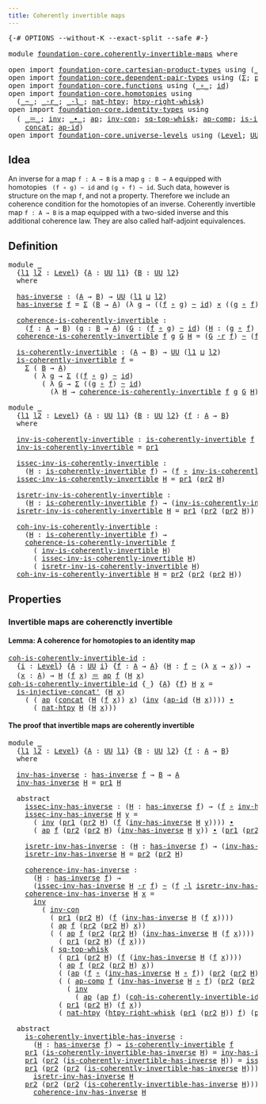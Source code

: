 ```yaml
---
title: Coherently invertible maps
---
```


<pre class="Agda"><a id="52" class="Symbol">{-#</a> <a id="56" class="Keyword">OPTIONS</a> <a id="64" class="Pragma">--without-K</a> <a id="76" class="Pragma">--exact-split</a> <a id="90" class="Pragma">--safe</a> <a id="97" class="Symbol">#-}</a>

<a id="102" class="Keyword">module</a> <a id="109" href="foundation-core.coherently-invertible-maps.html" class="Module">foundation-core.coherently-invertible-maps</a> <a id="152" class="Keyword">where</a>

<a id="159" class="Keyword">open</a> <a id="164" class="Keyword">import</a> <a id="171" href="foundation-core.cartesian-product-types.html" class="Module">foundation-core.cartesian-product-types</a> <a id="211" class="Keyword">using</a> <a id="217" class="Symbol">(</a><a id="218" href="foundation-core.cartesian-product-types.html#590" class="Function Operator">_×_</a><a id="221" class="Symbol">)</a>
<a id="223" class="Keyword">open</a> <a id="228" class="Keyword">import</a> <a id="235" href="foundation-core.dependent-pair-types.html" class="Module">foundation-core.dependent-pair-types</a> <a id="272" class="Keyword">using</a> <a id="278" class="Symbol">(</a><a id="279" href="foundation-core.dependent-pair-types.html#515" class="Record">Σ</a><a id="280" class="Symbol">;</a> <a id="282" href="foundation-core.dependent-pair-types.html#588" class="InductiveConstructor">pair</a><a id="286" class="Symbol">;</a> <a id="288" href="foundation-core.dependent-pair-types.html#605" class="Field">pr1</a><a id="291" class="Symbol">;</a> <a id="293" href="foundation-core.dependent-pair-types.html#617" class="Field">pr2</a><a id="296" class="Symbol">)</a>
<a id="298" class="Keyword">open</a> <a id="303" class="Keyword">import</a> <a id="310" href="foundation-core.functions.html" class="Module">foundation-core.functions</a> <a id="336" class="Keyword">using</a> <a id="342" class="Symbol">(</a><a id="343" href="foundation-core.functions.html#420" class="Function Operator">_∘_</a><a id="346" class="Symbol">;</a> <a id="348" href="foundation-core.functions.html#322" class="Function">id</a><a id="350" class="Symbol">)</a>
<a id="352" class="Keyword">open</a> <a id="357" class="Keyword">import</a> <a id="364" href="foundation-core.homotopies.html" class="Module">foundation-core.homotopies</a> <a id="391" class="Keyword">using</a>
  <a id="399" class="Symbol">(</a><a id="400" href="foundation-core.homotopies.html#1249" class="Function Operator">_~_</a><a id="403" class="Symbol">;</a> <a id="405" href="foundation-core.homotopies.html#2710" class="Function Operator">_·r_</a><a id="409" class="Symbol">;</a> <a id="411" href="foundation-core.homotopies.html#2504" class="Function Operator">_·l_</a><a id="415" class="Symbol">;</a> <a id="417" href="foundation-core.homotopies.html#4166" class="Function">nat-htpy</a><a id="425" class="Symbol">;</a> <a id="427" href="foundation-core.homotopies.html#2528" class="Function">htpy-right-whisk</a><a id="443" class="Symbol">)</a>
<a id="445" class="Keyword">open</a> <a id="450" class="Keyword">import</a> <a id="457" href="foundation-core.identity-types.html" class="Module">foundation-core.identity-types</a> <a id="488" class="Keyword">using</a>
  <a id="496" class="Symbol">(</a> <a id="498" href="foundation-core.identity-types.html#1865" class="Function Operator">_＝_</a><a id="501" class="Symbol">;</a> <a id="503" href="foundation-core.identity-types.html#2729" class="Function">inv</a><a id="506" class="Symbol">;</a> <a id="508" href="foundation-core.identity-types.html#2425" class="Function Operator">_∙_</a><a id="511" class="Symbol">;</a> <a id="513" href="foundation-core.identity-types.html#4003" class="Function">ap</a><a id="515" class="Symbol">;</a> <a id="517" href="foundation-core.identity-types.html#4565" class="Function">inv-con</a><a id="524" class="Symbol">;</a> <a id="526" href="foundation-core.identity-types.html#5385" class="Function">sq-top-whisk</a><a id="538" class="Symbol">;</a> <a id="540" href="foundation-core.identity-types.html#4263" class="Function">ap-comp</a><a id="547" class="Symbol">;</a> <a id="549" href="foundation-core.identity-types.html#3788" class="Function">is-injective-concat&#39;</a><a id="569" class="Symbol">;</a>
    <a id="575" href="foundation-core.identity-types.html#2485" class="Function">concat</a><a id="581" class="Symbol">;</a> <a id="583" href="foundation-core.identity-types.html#4166" class="Function">ap-id</a><a id="588" class="Symbol">)</a>
<a id="590" class="Keyword">open</a> <a id="595" class="Keyword">import</a> <a id="602" href="foundation-core.universe-levels.html" class="Module">foundation-core.universe-levels</a> <a id="634" class="Keyword">using</a> <a id="640" class="Symbol">(</a><a id="641" href="Agda.Primitive.html#597" class="Postulate">Level</a><a id="646" class="Symbol">;</a> <a id="648" href="foundation-core.universe-levels.html#235" class="Primitive">UU</a><a id="650" class="Symbol">;</a> <a id="652" href="Agda.Primitive.html#810" class="Primitive Operator">_⊔_</a><a id="655" class="Symbol">)</a>
</pre>
## Idea

An inverse for a map `f : A → B` is a map `g : B → A` equipped with homotopies `
(f ∘ g) ~ id` and `(g ∘ f) ~ id`. Such data, however is structure on the map `f`, and not a property. Therefore we include an coherence condition for the homotopies of an inverse. Coherently invertible map `f : A → B` is a map equipped with a two-sided inverse and this additional coherence law. They are also called half-adjoint equivalences.

## Definition

<pre class="Agda"><a id="1120" class="Keyword">module</a> <a id="1127" href="foundation-core.coherently-invertible-maps.html#1127" class="Module">_</a>
  <a id="1131" class="Symbol">{</a><a id="1132" href="foundation-core.coherently-invertible-maps.html#1132" class="Bound">l1</a> <a id="1135" href="foundation-core.coherently-invertible-maps.html#1135" class="Bound">l2</a> <a id="1138" class="Symbol">:</a> <a id="1140" href="Agda.Primitive.html#597" class="Postulate">Level</a><a id="1145" class="Symbol">}</a> <a id="1147" class="Symbol">{</a><a id="1148" href="foundation-core.coherently-invertible-maps.html#1148" class="Bound">A</a> <a id="1150" class="Symbol">:</a> <a id="1152" href="foundation-core.universe-levels.html#235" class="Primitive">UU</a> <a id="1155" href="foundation-core.coherently-invertible-maps.html#1132" class="Bound">l1</a><a id="1157" class="Symbol">}</a> <a id="1159" class="Symbol">{</a><a id="1160" href="foundation-core.coherently-invertible-maps.html#1160" class="Bound">B</a> <a id="1162" class="Symbol">:</a> <a id="1164" href="foundation-core.universe-levels.html#235" class="Primitive">UU</a> <a id="1167" href="foundation-core.coherently-invertible-maps.html#1135" class="Bound">l2</a><a id="1169" class="Symbol">}</a>
  <a id="1173" class="Keyword">where</a>

  <a id="1182" href="foundation-core.coherently-invertible-maps.html#1182" class="Function">has-inverse</a> <a id="1194" class="Symbol">:</a> <a id="1196" class="Symbol">(</a><a id="1197" href="foundation-core.coherently-invertible-maps.html#1148" class="Bound">A</a> <a id="1199" class="Symbol">→</a> <a id="1201" href="foundation-core.coherently-invertible-maps.html#1160" class="Bound">B</a><a id="1202" class="Symbol">)</a> <a id="1204" class="Symbol">→</a> <a id="1206" href="foundation-core.universe-levels.html#235" class="Primitive">UU</a> <a id="1209" class="Symbol">(</a><a id="1210" href="foundation-core.coherently-invertible-maps.html#1132" class="Bound">l1</a> <a id="1213" href="Agda.Primitive.html#810" class="Primitive Operator">⊔</a> <a id="1215" href="foundation-core.coherently-invertible-maps.html#1135" class="Bound">l2</a><a id="1217" class="Symbol">)</a>
  <a id="1221" href="foundation-core.coherently-invertible-maps.html#1182" class="Function">has-inverse</a> <a id="1233" href="foundation-core.coherently-invertible-maps.html#1233" class="Bound">f</a> <a id="1235" class="Symbol">=</a> <a id="1237" href="foundation-core.dependent-pair-types.html#515" class="Record">Σ</a> <a id="1239" class="Symbol">(</a><a id="1240" href="foundation-core.coherently-invertible-maps.html#1160" class="Bound">B</a> <a id="1242" class="Symbol">→</a> <a id="1244" href="foundation-core.coherently-invertible-maps.html#1148" class="Bound">A</a><a id="1245" class="Symbol">)</a> <a id="1247" class="Symbol">(λ</a> <a id="1250" href="foundation-core.coherently-invertible-maps.html#1250" class="Bound">g</a> <a id="1252" class="Symbol">→</a> <a id="1254" class="Symbol">((</a><a id="1256" href="foundation-core.coherently-invertible-maps.html#1233" class="Bound">f</a> <a id="1258" href="foundation-core.functions.html#420" class="Function Operator">∘</a> <a id="1260" href="foundation-core.coherently-invertible-maps.html#1250" class="Bound">g</a><a id="1261" class="Symbol">)</a> <a id="1263" href="foundation-core.homotopies.html#1249" class="Function Operator">~</a> <a id="1265" href="foundation-core.functions.html#322" class="Function">id</a><a id="1267" class="Symbol">)</a> <a id="1269" href="foundation-core.cartesian-product-types.html#590" class="Function Operator">×</a> <a id="1271" class="Symbol">((</a><a id="1273" href="foundation-core.coherently-invertible-maps.html#1250" class="Bound">g</a> <a id="1275" href="foundation-core.functions.html#420" class="Function Operator">∘</a> <a id="1277" href="foundation-core.coherently-invertible-maps.html#1233" class="Bound">f</a><a id="1278" class="Symbol">)</a> <a id="1280" href="foundation-core.homotopies.html#1249" class="Function Operator">~</a> <a id="1282" href="foundation-core.functions.html#322" class="Function">id</a><a id="1284" class="Symbol">))</a>
  
  <a id="1292" href="foundation-core.coherently-invertible-maps.html#1292" class="Function">coherence-is-coherently-invertible</a> <a id="1327" class="Symbol">:</a>
    <a id="1333" class="Symbol">(</a><a id="1334" href="foundation-core.coherently-invertible-maps.html#1334" class="Bound">f</a> <a id="1336" class="Symbol">:</a> <a id="1338" href="foundation-core.coherently-invertible-maps.html#1148" class="Bound">A</a> <a id="1340" class="Symbol">→</a> <a id="1342" href="foundation-core.coherently-invertible-maps.html#1160" class="Bound">B</a><a id="1343" class="Symbol">)</a> <a id="1345" class="Symbol">(</a><a id="1346" href="foundation-core.coherently-invertible-maps.html#1346" class="Bound">g</a> <a id="1348" class="Symbol">:</a> <a id="1350" href="foundation-core.coherently-invertible-maps.html#1160" class="Bound">B</a> <a id="1352" class="Symbol">→</a> <a id="1354" href="foundation-core.coherently-invertible-maps.html#1148" class="Bound">A</a><a id="1355" class="Symbol">)</a> <a id="1357" class="Symbol">(</a><a id="1358" href="foundation-core.coherently-invertible-maps.html#1358" class="Bound">G</a> <a id="1360" class="Symbol">:</a> <a id="1362" class="Symbol">(</a><a id="1363" href="foundation-core.coherently-invertible-maps.html#1334" class="Bound">f</a> <a id="1365" href="foundation-core.functions.html#420" class="Function Operator">∘</a> <a id="1367" href="foundation-core.coherently-invertible-maps.html#1346" class="Bound">g</a><a id="1368" class="Symbol">)</a> <a id="1370" href="foundation-core.homotopies.html#1249" class="Function Operator">~</a> <a id="1372" href="foundation-core.functions.html#322" class="Function">id</a><a id="1374" class="Symbol">)</a> <a id="1376" class="Symbol">(</a><a id="1377" href="foundation-core.coherently-invertible-maps.html#1377" class="Bound">H</a> <a id="1379" class="Symbol">:</a> <a id="1381" class="Symbol">(</a><a id="1382" href="foundation-core.coherently-invertible-maps.html#1346" class="Bound">g</a> <a id="1384" href="foundation-core.functions.html#420" class="Function Operator">∘</a> <a id="1386" href="foundation-core.coherently-invertible-maps.html#1334" class="Bound">f</a><a id="1387" class="Symbol">)</a> <a id="1389" href="foundation-core.homotopies.html#1249" class="Function Operator">~</a> <a id="1391" href="foundation-core.functions.html#322" class="Function">id</a><a id="1393" class="Symbol">)</a> <a id="1395" class="Symbol">→</a> <a id="1397" href="foundation-core.universe-levels.html#235" class="Primitive">UU</a> <a id="1400" class="Symbol">(</a><a id="1401" href="foundation-core.coherently-invertible-maps.html#1132" class="Bound">l1</a> <a id="1404" href="Agda.Primitive.html#810" class="Primitive Operator">⊔</a> <a id="1406" href="foundation-core.coherently-invertible-maps.html#1135" class="Bound">l2</a><a id="1408" class="Symbol">)</a>
  <a id="1412" href="foundation-core.coherently-invertible-maps.html#1292" class="Function">coherence-is-coherently-invertible</a> <a id="1447" href="foundation-core.coherently-invertible-maps.html#1447" class="Bound">f</a> <a id="1449" href="foundation-core.coherently-invertible-maps.html#1449" class="Bound">g</a> <a id="1451" href="foundation-core.coherently-invertible-maps.html#1451" class="Bound">G</a> <a id="1453" href="foundation-core.coherently-invertible-maps.html#1453" class="Bound">H</a> <a id="1455" class="Symbol">=</a> <a id="1457" class="Symbol">(</a><a id="1458" href="foundation-core.coherently-invertible-maps.html#1451" class="Bound">G</a> <a id="1460" href="foundation-core.homotopies.html#2710" class="Function Operator">·r</a> <a id="1463" href="foundation-core.coherently-invertible-maps.html#1447" class="Bound">f</a><a id="1464" class="Symbol">)</a> <a id="1466" href="foundation-core.homotopies.html#1249" class="Function Operator">~</a> <a id="1468" class="Symbol">(</a><a id="1469" href="foundation-core.coherently-invertible-maps.html#1447" class="Bound">f</a> <a id="1471" href="foundation-core.homotopies.html#2504" class="Function Operator">·l</a> <a id="1474" href="foundation-core.coherently-invertible-maps.html#1453" class="Bound">H</a><a id="1475" class="Symbol">)</a>

  <a id="1480" href="foundation-core.coherently-invertible-maps.html#1480" class="Function">is-coherently-invertible</a> <a id="1505" class="Symbol">:</a> <a id="1507" class="Symbol">(</a><a id="1508" href="foundation-core.coherently-invertible-maps.html#1148" class="Bound">A</a> <a id="1510" class="Symbol">→</a> <a id="1512" href="foundation-core.coherently-invertible-maps.html#1160" class="Bound">B</a><a id="1513" class="Symbol">)</a> <a id="1515" class="Symbol">→</a> <a id="1517" href="foundation-core.universe-levels.html#235" class="Primitive">UU</a> <a id="1520" class="Symbol">(</a><a id="1521" href="foundation-core.coherently-invertible-maps.html#1132" class="Bound">l1</a> <a id="1524" href="Agda.Primitive.html#810" class="Primitive Operator">⊔</a> <a id="1526" href="foundation-core.coherently-invertible-maps.html#1135" class="Bound">l2</a><a id="1528" class="Symbol">)</a>
  <a id="1532" href="foundation-core.coherently-invertible-maps.html#1480" class="Function">is-coherently-invertible</a> <a id="1557" href="foundation-core.coherently-invertible-maps.html#1557" class="Bound">f</a> <a id="1559" class="Symbol">=</a>
    <a id="1565" href="foundation-core.dependent-pair-types.html#515" class="Record">Σ</a> <a id="1567" class="Symbol">(</a> <a id="1569" href="foundation-core.coherently-invertible-maps.html#1160" class="Bound">B</a> <a id="1571" class="Symbol">→</a> <a id="1573" href="foundation-core.coherently-invertible-maps.html#1148" class="Bound">A</a><a id="1574" class="Symbol">)</a>
      <a id="1582" class="Symbol">(</a> <a id="1584" class="Symbol">λ</a> <a id="1586" href="foundation-core.coherently-invertible-maps.html#1586" class="Bound">g</a> <a id="1588" class="Symbol">→</a> <a id="1590" href="foundation-core.dependent-pair-types.html#515" class="Record">Σ</a> <a id="1592" class="Symbol">((</a><a id="1594" href="foundation-core.coherently-invertible-maps.html#1557" class="Bound">f</a> <a id="1596" href="foundation-core.functions.html#420" class="Function Operator">∘</a> <a id="1598" href="foundation-core.coherently-invertible-maps.html#1586" class="Bound">g</a><a id="1599" class="Symbol">)</a> <a id="1601" href="foundation-core.homotopies.html#1249" class="Function Operator">~</a> <a id="1603" href="foundation-core.functions.html#322" class="Function">id</a><a id="1605" class="Symbol">)</a>
        <a id="1615" class="Symbol">(</a> <a id="1617" class="Symbol">λ</a> <a id="1619" href="foundation-core.coherently-invertible-maps.html#1619" class="Bound">G</a> <a id="1621" class="Symbol">→</a> <a id="1623" href="foundation-core.dependent-pair-types.html#515" class="Record">Σ</a> <a id="1625" class="Symbol">((</a><a id="1627" href="foundation-core.coherently-invertible-maps.html#1586" class="Bound">g</a> <a id="1629" href="foundation-core.functions.html#420" class="Function Operator">∘</a> <a id="1631" href="foundation-core.coherently-invertible-maps.html#1557" class="Bound">f</a><a id="1632" class="Symbol">)</a> <a id="1634" href="foundation-core.homotopies.html#1249" class="Function Operator">~</a> <a id="1636" href="foundation-core.functions.html#322" class="Function">id</a><a id="1638" class="Symbol">)</a>
          <a id="1650" class="Symbol">(λ</a> <a id="1653" href="foundation-core.coherently-invertible-maps.html#1653" class="Bound">H</a> <a id="1655" class="Symbol">→</a> <a id="1657" href="foundation-core.coherently-invertible-maps.html#1292" class="Function">coherence-is-coherently-invertible</a> <a id="1692" href="foundation-core.coherently-invertible-maps.html#1557" class="Bound">f</a> <a id="1694" href="foundation-core.coherently-invertible-maps.html#1586" class="Bound">g</a> <a id="1696" href="foundation-core.coherently-invertible-maps.html#1619" class="Bound">G</a> <a id="1698" href="foundation-core.coherently-invertible-maps.html#1653" class="Bound">H</a><a id="1699" class="Symbol">)))</a>

<a id="1704" class="Keyword">module</a> <a id="1711" href="foundation-core.coherently-invertible-maps.html#1711" class="Module">_</a>
  <a id="1715" class="Symbol">{</a><a id="1716" href="foundation-core.coherently-invertible-maps.html#1716" class="Bound">l1</a> <a id="1719" href="foundation-core.coherently-invertible-maps.html#1719" class="Bound">l2</a> <a id="1722" class="Symbol">:</a> <a id="1724" href="Agda.Primitive.html#597" class="Postulate">Level</a><a id="1729" class="Symbol">}</a> <a id="1731" class="Symbol">{</a><a id="1732" href="foundation-core.coherently-invertible-maps.html#1732" class="Bound">A</a> <a id="1734" class="Symbol">:</a> <a id="1736" href="foundation-core.universe-levels.html#235" class="Primitive">UU</a> <a id="1739" href="foundation-core.coherently-invertible-maps.html#1716" class="Bound">l1</a><a id="1741" class="Symbol">}</a> <a id="1743" class="Symbol">{</a><a id="1744" href="foundation-core.coherently-invertible-maps.html#1744" class="Bound">B</a> <a id="1746" class="Symbol">:</a> <a id="1748" href="foundation-core.universe-levels.html#235" class="Primitive">UU</a> <a id="1751" href="foundation-core.coherently-invertible-maps.html#1719" class="Bound">l2</a><a id="1753" class="Symbol">}</a> <a id="1755" class="Symbol">{</a><a id="1756" href="foundation-core.coherently-invertible-maps.html#1756" class="Bound">f</a> <a id="1758" class="Symbol">:</a> <a id="1760" href="foundation-core.coherently-invertible-maps.html#1732" class="Bound">A</a> <a id="1762" class="Symbol">→</a> <a id="1764" href="foundation-core.coherently-invertible-maps.html#1744" class="Bound">B</a><a id="1765" class="Symbol">}</a>
  <a id="1769" class="Keyword">where</a>

  <a id="1778" href="foundation-core.coherently-invertible-maps.html#1778" class="Function">inv-is-coherently-invertible</a> <a id="1807" class="Symbol">:</a> <a id="1809" href="foundation-core.coherently-invertible-maps.html#1480" class="Function">is-coherently-invertible</a> <a id="1834" href="foundation-core.coherently-invertible-maps.html#1756" class="Bound">f</a> <a id="1836" class="Symbol">→</a> <a id="1838" href="foundation-core.coherently-invertible-maps.html#1744" class="Bound">B</a> <a id="1840" class="Symbol">→</a> <a id="1842" href="foundation-core.coherently-invertible-maps.html#1732" class="Bound">A</a>
  <a id="1846" href="foundation-core.coherently-invertible-maps.html#1778" class="Function">inv-is-coherently-invertible</a> <a id="1875" class="Symbol">=</a> <a id="1877" href="foundation-core.dependent-pair-types.html#605" class="Field">pr1</a>

  <a id="1884" href="foundation-core.coherently-invertible-maps.html#1884" class="Function">issec-inv-is-coherently-invertible</a> <a id="1919" class="Symbol">:</a>
    <a id="1925" class="Symbol">(</a><a id="1926" href="foundation-core.coherently-invertible-maps.html#1926" class="Bound">H</a> <a id="1928" class="Symbol">:</a> <a id="1930" href="foundation-core.coherently-invertible-maps.html#1480" class="Function">is-coherently-invertible</a> <a id="1955" href="foundation-core.coherently-invertible-maps.html#1756" class="Bound">f</a><a id="1956" class="Symbol">)</a> <a id="1958" class="Symbol">→</a> <a id="1960" class="Symbol">(</a><a id="1961" href="foundation-core.coherently-invertible-maps.html#1756" class="Bound">f</a> <a id="1963" href="foundation-core.functions.html#420" class="Function Operator">∘</a> <a id="1965" href="foundation-core.coherently-invertible-maps.html#1778" class="Function">inv-is-coherently-invertible</a> <a id="1994" href="foundation-core.coherently-invertible-maps.html#1926" class="Bound">H</a><a id="1995" class="Symbol">)</a> <a id="1997" href="foundation-core.homotopies.html#1249" class="Function Operator">~</a> <a id="1999" href="foundation-core.functions.html#322" class="Function">id</a>
  <a id="2004" href="foundation-core.coherently-invertible-maps.html#1884" class="Function">issec-inv-is-coherently-invertible</a> <a id="2039" href="foundation-core.coherently-invertible-maps.html#2039" class="Bound">H</a> <a id="2041" class="Symbol">=</a> <a id="2043" href="foundation-core.dependent-pair-types.html#605" class="Field">pr1</a> <a id="2047" class="Symbol">(</a><a id="2048" href="foundation-core.dependent-pair-types.html#617" class="Field">pr2</a> <a id="2052" href="foundation-core.coherently-invertible-maps.html#2039" class="Bound">H</a><a id="2053" class="Symbol">)</a>
  
  <a id="2060" href="foundation-core.coherently-invertible-maps.html#2060" class="Function">isretr-inv-is-coherently-invertible</a> <a id="2096" class="Symbol">:</a>
    <a id="2102" class="Symbol">(</a><a id="2103" href="foundation-core.coherently-invertible-maps.html#2103" class="Bound">H</a> <a id="2105" class="Symbol">:</a> <a id="2107" href="foundation-core.coherently-invertible-maps.html#1480" class="Function">is-coherently-invertible</a> <a id="2132" href="foundation-core.coherently-invertible-maps.html#1756" class="Bound">f</a><a id="2133" class="Symbol">)</a> <a id="2135" class="Symbol">→</a> <a id="2137" class="Symbol">(</a><a id="2138" href="foundation-core.coherently-invertible-maps.html#1778" class="Function">inv-is-coherently-invertible</a> <a id="2167" href="foundation-core.coherently-invertible-maps.html#2103" class="Bound">H</a> <a id="2169" href="foundation-core.functions.html#420" class="Function Operator">∘</a> <a id="2171" href="foundation-core.coherently-invertible-maps.html#1756" class="Bound">f</a><a id="2172" class="Symbol">)</a> <a id="2174" href="foundation-core.homotopies.html#1249" class="Function Operator">~</a> <a id="2176" href="foundation-core.functions.html#322" class="Function">id</a>
  <a id="2181" href="foundation-core.coherently-invertible-maps.html#2060" class="Function">isretr-inv-is-coherently-invertible</a> <a id="2217" href="foundation-core.coherently-invertible-maps.html#2217" class="Bound">H</a> <a id="2219" class="Symbol">=</a> <a id="2221" href="foundation-core.dependent-pair-types.html#605" class="Field">pr1</a> <a id="2225" class="Symbol">(</a><a id="2226" href="foundation-core.dependent-pair-types.html#617" class="Field">pr2</a> <a id="2230" class="Symbol">(</a><a id="2231" href="foundation-core.dependent-pair-types.html#617" class="Field">pr2</a> <a id="2235" href="foundation-core.coherently-invertible-maps.html#2217" class="Bound">H</a><a id="2236" class="Symbol">))</a>

  <a id="2242" href="foundation-core.coherently-invertible-maps.html#2242" class="Function">coh-inv-is-coherently-invertible</a> <a id="2275" class="Symbol">:</a>
    <a id="2281" class="Symbol">(</a><a id="2282" href="foundation-core.coherently-invertible-maps.html#2282" class="Bound">H</a> <a id="2284" class="Symbol">:</a> <a id="2286" href="foundation-core.coherently-invertible-maps.html#1480" class="Function">is-coherently-invertible</a> <a id="2311" href="foundation-core.coherently-invertible-maps.html#1756" class="Bound">f</a><a id="2312" class="Symbol">)</a> <a id="2314" class="Symbol">→</a>
    <a id="2320" href="foundation-core.coherently-invertible-maps.html#1292" class="Function">coherence-is-coherently-invertible</a> <a id="2355" href="foundation-core.coherently-invertible-maps.html#1756" class="Bound">f</a>
      <a id="2363" class="Symbol">(</a> <a id="2365" href="foundation-core.coherently-invertible-maps.html#1778" class="Function">inv-is-coherently-invertible</a> <a id="2394" href="foundation-core.coherently-invertible-maps.html#2282" class="Bound">H</a><a id="2395" class="Symbol">)</a>
      <a id="2403" class="Symbol">(</a> <a id="2405" href="foundation-core.coherently-invertible-maps.html#1884" class="Function">issec-inv-is-coherently-invertible</a> <a id="2440" href="foundation-core.coherently-invertible-maps.html#2282" class="Bound">H</a><a id="2441" class="Symbol">)</a>
      <a id="2449" class="Symbol">(</a> <a id="2451" href="foundation-core.coherently-invertible-maps.html#2060" class="Function">isretr-inv-is-coherently-invertible</a> <a id="2487" href="foundation-core.coherently-invertible-maps.html#2282" class="Bound">H</a><a id="2488" class="Symbol">)</a>
  <a id="2492" href="foundation-core.coherently-invertible-maps.html#2242" class="Function">coh-inv-is-coherently-invertible</a> <a id="2525" href="foundation-core.coherently-invertible-maps.html#2525" class="Bound">H</a> <a id="2527" class="Symbol">=</a> <a id="2529" href="foundation-core.dependent-pair-types.html#617" class="Field">pr2</a> <a id="2533" class="Symbol">(</a><a id="2534" href="foundation-core.dependent-pair-types.html#617" class="Field">pr2</a> <a id="2538" class="Symbol">(</a><a id="2539" href="foundation-core.dependent-pair-types.html#617" class="Field">pr2</a> <a id="2543" href="foundation-core.coherently-invertible-maps.html#2525" class="Bound">H</a><a id="2544" class="Symbol">))</a>
</pre>
## Properties

### Invertible maps are coherenctly invertible

#### Lemma: A coherence for homotopies to an identity map

<pre class="Agda"><a id="coh-is-coherently-invertible-id"></a><a id="2682" href="foundation-core.coherently-invertible-maps.html#2682" class="Function">coh-is-coherently-invertible-id</a> <a id="2714" class="Symbol">:</a>
  <a id="2718" class="Symbol">{</a><a id="2719" href="foundation-core.coherently-invertible-maps.html#2719" class="Bound">i</a> <a id="2721" class="Symbol">:</a> <a id="2723" href="Agda.Primitive.html#597" class="Postulate">Level</a><a id="2728" class="Symbol">}</a> <a id="2730" class="Symbol">{</a><a id="2731" href="foundation-core.coherently-invertible-maps.html#2731" class="Bound">A</a> <a id="2733" class="Symbol">:</a> <a id="2735" href="foundation-core.universe-levels.html#235" class="Primitive">UU</a> <a id="2738" href="foundation-core.coherently-invertible-maps.html#2719" class="Bound">i</a><a id="2739" class="Symbol">}</a> <a id="2741" class="Symbol">{</a><a id="2742" href="foundation-core.coherently-invertible-maps.html#2742" class="Bound">f</a> <a id="2744" class="Symbol">:</a> <a id="2746" href="foundation-core.coherently-invertible-maps.html#2731" class="Bound">A</a> <a id="2748" class="Symbol">→</a> <a id="2750" href="foundation-core.coherently-invertible-maps.html#2731" class="Bound">A</a><a id="2751" class="Symbol">}</a> <a id="2753" class="Symbol">(</a><a id="2754" href="foundation-core.coherently-invertible-maps.html#2754" class="Bound">H</a> <a id="2756" class="Symbol">:</a> <a id="2758" href="foundation-core.coherently-invertible-maps.html#2742" class="Bound">f</a> <a id="2760" href="foundation-core.homotopies.html#1249" class="Function Operator">~</a> <a id="2762" class="Symbol">(λ</a> <a id="2765" href="foundation-core.coherently-invertible-maps.html#2765" class="Bound">x</a> <a id="2767" class="Symbol">→</a> <a id="2769" href="foundation-core.coherently-invertible-maps.html#2765" class="Bound">x</a><a id="2770" class="Symbol">))</a> <a id="2773" class="Symbol">→</a>
  <a id="2777" class="Symbol">(</a><a id="2778" href="foundation-core.coherently-invertible-maps.html#2778" class="Bound">x</a> <a id="2780" class="Symbol">:</a> <a id="2782" href="foundation-core.coherently-invertible-maps.html#2731" class="Bound">A</a><a id="2783" class="Symbol">)</a> <a id="2785" class="Symbol">→</a> <a id="2787" href="foundation-core.coherently-invertible-maps.html#2754" class="Bound">H</a> <a id="2789" class="Symbol">(</a><a id="2790" href="foundation-core.coherently-invertible-maps.html#2742" class="Bound">f</a> <a id="2792" href="foundation-core.coherently-invertible-maps.html#2778" class="Bound">x</a><a id="2793" class="Symbol">)</a> <a id="2795" href="foundation-core.identity-types.html#1865" class="Function Operator">＝</a> <a id="2797" href="foundation-core.identity-types.html#4003" class="Function">ap</a> <a id="2800" href="foundation-core.coherently-invertible-maps.html#2742" class="Bound">f</a> <a id="2802" class="Symbol">(</a><a id="2803" href="foundation-core.coherently-invertible-maps.html#2754" class="Bound">H</a> <a id="2805" href="foundation-core.coherently-invertible-maps.html#2778" class="Bound">x</a><a id="2806" class="Symbol">)</a>
<a id="2808" href="foundation-core.coherently-invertible-maps.html#2682" class="Function">coh-is-coherently-invertible-id</a> <a id="2840" class="Symbol">{_}</a> <a id="2844" class="Symbol">{</a><a id="2845" href="foundation-core.coherently-invertible-maps.html#2845" class="Bound">A</a><a id="2846" class="Symbol">}</a> <a id="2848" class="Symbol">{</a><a id="2849" href="foundation-core.coherently-invertible-maps.html#2849" class="Bound">f</a><a id="2850" class="Symbol">}</a> <a id="2852" href="foundation-core.coherently-invertible-maps.html#2852" class="Bound">H</a> <a id="2854" href="foundation-core.coherently-invertible-maps.html#2854" class="Bound">x</a> <a id="2856" class="Symbol">=</a>
  <a id="2860" href="foundation-core.identity-types.html#3788" class="Function">is-injective-concat&#39;</a> <a id="2881" class="Symbol">(</a><a id="2882" href="foundation-core.coherently-invertible-maps.html#2852" class="Bound">H</a> <a id="2884" href="foundation-core.coherently-invertible-maps.html#2854" class="Bound">x</a><a id="2885" class="Symbol">)</a>
    <a id="2891" class="Symbol">(</a> <a id="2893" class="Symbol">(</a> <a id="2895" href="foundation-core.identity-types.html#4003" class="Function">ap</a> <a id="2898" class="Symbol">(</a><a id="2899" href="foundation-core.identity-types.html#2485" class="Function">concat</a> <a id="2906" class="Symbol">(</a><a id="2907" href="foundation-core.coherently-invertible-maps.html#2852" class="Bound">H</a> <a id="2909" class="Symbol">(</a><a id="2910" href="foundation-core.coherently-invertible-maps.html#2849" class="Bound">f</a> <a id="2912" href="foundation-core.coherently-invertible-maps.html#2854" class="Bound">x</a><a id="2913" class="Symbol">))</a> <a id="2916" href="foundation-core.coherently-invertible-maps.html#2854" class="Bound">x</a><a id="2917" class="Symbol">)</a> <a id="2919" class="Symbol">(</a><a id="2920" href="foundation-core.identity-types.html#2729" class="Function">inv</a> <a id="2924" class="Symbol">(</a><a id="2925" href="foundation-core.identity-types.html#4166" class="Function">ap-id</a> <a id="2931" class="Symbol">(</a><a id="2932" href="foundation-core.coherently-invertible-maps.html#2852" class="Bound">H</a> <a id="2934" href="foundation-core.coherently-invertible-maps.html#2854" class="Bound">x</a><a id="2935" class="Symbol">))))</a> <a id="2940" href="foundation-core.identity-types.html#2425" class="Function Operator">∙</a>
      <a id="2948" class="Symbol">(</a> <a id="2950" href="foundation-core.homotopies.html#4166" class="Function">nat-htpy</a> <a id="2959" href="foundation-core.coherently-invertible-maps.html#2852" class="Bound">H</a> <a id="2961" class="Symbol">(</a><a id="2962" href="foundation-core.coherently-invertible-maps.html#2852" class="Bound">H</a> <a id="2964" href="foundation-core.coherently-invertible-maps.html#2854" class="Bound">x</a><a id="2965" class="Symbol">)))</a>
</pre>
#### The proof that invertible maps are coherently invertible

<pre class="Agda"><a id="3045" class="Keyword">module</a> <a id="3052" href="foundation-core.coherently-invertible-maps.html#3052" class="Module">_</a>
  <a id="3056" class="Symbol">{</a><a id="3057" href="foundation-core.coherently-invertible-maps.html#3057" class="Bound">l1</a> <a id="3060" href="foundation-core.coherently-invertible-maps.html#3060" class="Bound">l2</a> <a id="3063" class="Symbol">:</a> <a id="3065" href="Agda.Primitive.html#597" class="Postulate">Level</a><a id="3070" class="Symbol">}</a> <a id="3072" class="Symbol">{</a><a id="3073" href="foundation-core.coherently-invertible-maps.html#3073" class="Bound">A</a> <a id="3075" class="Symbol">:</a> <a id="3077" href="foundation-core.universe-levels.html#235" class="Primitive">UU</a> <a id="3080" href="foundation-core.coherently-invertible-maps.html#3057" class="Bound">l1</a><a id="3082" class="Symbol">}</a> <a id="3084" class="Symbol">{</a><a id="3085" href="foundation-core.coherently-invertible-maps.html#3085" class="Bound">B</a> <a id="3087" class="Symbol">:</a> <a id="3089" href="foundation-core.universe-levels.html#235" class="Primitive">UU</a> <a id="3092" href="foundation-core.coherently-invertible-maps.html#3060" class="Bound">l2</a><a id="3094" class="Symbol">}</a> <a id="3096" class="Symbol">{</a><a id="3097" href="foundation-core.coherently-invertible-maps.html#3097" class="Bound">f</a> <a id="3099" class="Symbol">:</a> <a id="3101" href="foundation-core.coherently-invertible-maps.html#3073" class="Bound">A</a> <a id="3103" class="Symbol">→</a> <a id="3105" href="foundation-core.coherently-invertible-maps.html#3085" class="Bound">B</a><a id="3106" class="Symbol">}</a>
  <a id="3110" class="Keyword">where</a>
  
  <a id="3121" href="foundation-core.coherently-invertible-maps.html#3121" class="Function">inv-has-inverse</a> <a id="3137" class="Symbol">:</a> <a id="3139" href="foundation-core.coherently-invertible-maps.html#1182" class="Function">has-inverse</a> <a id="3151" href="foundation-core.coherently-invertible-maps.html#3097" class="Bound">f</a> <a id="3153" class="Symbol">→</a> <a id="3155" href="foundation-core.coherently-invertible-maps.html#3085" class="Bound">B</a> <a id="3157" class="Symbol">→</a> <a id="3159" href="foundation-core.coherently-invertible-maps.html#3073" class="Bound">A</a>
  <a id="3163" href="foundation-core.coherently-invertible-maps.html#3121" class="Function">inv-has-inverse</a> <a id="3179" href="foundation-core.coherently-invertible-maps.html#3179" class="Bound">H</a> <a id="3181" class="Symbol">=</a> <a id="3183" href="foundation-core.dependent-pair-types.html#605" class="Field">pr1</a> <a id="3187" href="foundation-core.coherently-invertible-maps.html#3179" class="Bound">H</a>

  <a id="3192" class="Keyword">abstract</a>
    <a id="3205" href="foundation-core.coherently-invertible-maps.html#3205" class="Function">issec-inv-has-inverse</a> <a id="3227" class="Symbol">:</a> <a id="3229" class="Symbol">(</a><a id="3230" href="foundation-core.coherently-invertible-maps.html#3230" class="Bound">H</a> <a id="3232" class="Symbol">:</a> <a id="3234" href="foundation-core.coherently-invertible-maps.html#1182" class="Function">has-inverse</a> <a id="3246" href="foundation-core.coherently-invertible-maps.html#3097" class="Bound">f</a><a id="3247" class="Symbol">)</a> <a id="3249" class="Symbol">→</a> <a id="3251" class="Symbol">(</a><a id="3252" href="foundation-core.coherently-invertible-maps.html#3097" class="Bound">f</a> <a id="3254" href="foundation-core.functions.html#420" class="Function Operator">∘</a> <a id="3256" href="foundation-core.coherently-invertible-maps.html#3121" class="Function">inv-has-inverse</a> <a id="3272" href="foundation-core.coherently-invertible-maps.html#3230" class="Bound">H</a><a id="3273" class="Symbol">)</a> <a id="3275" href="foundation-core.homotopies.html#1249" class="Function Operator">~</a> <a id="3277" href="foundation-core.functions.html#322" class="Function">id</a>
    <a id="3284" href="foundation-core.coherently-invertible-maps.html#3205" class="Function">issec-inv-has-inverse</a> <a id="3306" href="foundation-core.coherently-invertible-maps.html#3306" class="Bound">H</a> <a id="3308" href="foundation-core.coherently-invertible-maps.html#3308" class="Bound">y</a> <a id="3310" class="Symbol">=</a>
      <a id="3318" class="Symbol">(</a> <a id="3320" href="foundation-core.identity-types.html#2729" class="Function">inv</a> <a id="3324" class="Symbol">(</a><a id="3325" href="foundation-core.dependent-pair-types.html#605" class="Field">pr1</a> <a id="3329" class="Symbol">(</a><a id="3330" href="foundation-core.dependent-pair-types.html#617" class="Field">pr2</a> <a id="3334" href="foundation-core.coherently-invertible-maps.html#3306" class="Bound">H</a><a id="3335" class="Symbol">)</a> <a id="3337" class="Symbol">(</a><a id="3338" href="foundation-core.coherently-invertible-maps.html#3097" class="Bound">f</a> <a id="3340" class="Symbol">(</a><a id="3341" href="foundation-core.coherently-invertible-maps.html#3121" class="Function">inv-has-inverse</a> <a id="3357" href="foundation-core.coherently-invertible-maps.html#3306" class="Bound">H</a> <a id="3359" href="foundation-core.coherently-invertible-maps.html#3308" class="Bound">y</a><a id="3360" class="Symbol">))))</a> <a id="3365" href="foundation-core.identity-types.html#2425" class="Function Operator">∙</a>
      <a id="3373" class="Symbol">(</a> <a id="3375" href="foundation-core.identity-types.html#4003" class="Function">ap</a> <a id="3378" href="foundation-core.coherently-invertible-maps.html#3097" class="Bound">f</a> <a id="3380" class="Symbol">(</a><a id="3381" href="foundation-core.dependent-pair-types.html#617" class="Field">pr2</a> <a id="3385" class="Symbol">(</a><a id="3386" href="foundation-core.dependent-pair-types.html#617" class="Field">pr2</a> <a id="3390" href="foundation-core.coherently-invertible-maps.html#3306" class="Bound">H</a><a id="3391" class="Symbol">)</a> <a id="3393" class="Symbol">(</a><a id="3394" href="foundation-core.coherently-invertible-maps.html#3121" class="Function">inv-has-inverse</a> <a id="3410" href="foundation-core.coherently-invertible-maps.html#3306" class="Bound">H</a> <a id="3412" href="foundation-core.coherently-invertible-maps.html#3308" class="Bound">y</a><a id="3413" class="Symbol">))</a> <a id="3416" href="foundation-core.identity-types.html#2425" class="Function Operator">∙</a> <a id="3418" class="Symbol">(</a><a id="3419" href="foundation-core.dependent-pair-types.html#605" class="Field">pr1</a> <a id="3423" class="Symbol">(</a><a id="3424" href="foundation-core.dependent-pair-types.html#617" class="Field">pr2</a> <a id="3428" href="foundation-core.coherently-invertible-maps.html#3306" class="Bound">H</a><a id="3429" class="Symbol">)</a> <a id="3431" href="foundation-core.coherently-invertible-maps.html#3308" class="Bound">y</a><a id="3432" class="Symbol">))</a>
  
    <a id="3442" href="foundation-core.coherently-invertible-maps.html#3442" class="Function">isretr-inv-has-inverse</a> <a id="3465" class="Symbol">:</a> <a id="3467" class="Symbol">(</a><a id="3468" href="foundation-core.coherently-invertible-maps.html#3468" class="Bound">H</a> <a id="3470" class="Symbol">:</a> <a id="3472" href="foundation-core.coherently-invertible-maps.html#1182" class="Function">has-inverse</a> <a id="3484" href="foundation-core.coherently-invertible-maps.html#3097" class="Bound">f</a><a id="3485" class="Symbol">)</a> <a id="3487" class="Symbol">→</a> <a id="3489" class="Symbol">(</a><a id="3490" href="foundation-core.coherently-invertible-maps.html#3121" class="Function">inv-has-inverse</a> <a id="3506" href="foundation-core.coherently-invertible-maps.html#3468" class="Bound">H</a> <a id="3508" href="foundation-core.functions.html#420" class="Function Operator">∘</a> <a id="3510" href="foundation-core.coherently-invertible-maps.html#3097" class="Bound">f</a><a id="3511" class="Symbol">)</a> <a id="3513" href="foundation-core.homotopies.html#1249" class="Function Operator">~</a> <a id="3515" href="foundation-core.functions.html#322" class="Function">id</a>
    <a id="3522" href="foundation-core.coherently-invertible-maps.html#3442" class="Function">isretr-inv-has-inverse</a> <a id="3545" href="foundation-core.coherently-invertible-maps.html#3545" class="Bound">H</a> <a id="3547" class="Symbol">=</a> <a id="3549" href="foundation-core.dependent-pair-types.html#617" class="Field">pr2</a> <a id="3553" class="Symbol">(</a><a id="3554" href="foundation-core.dependent-pair-types.html#617" class="Field">pr2</a> <a id="3558" href="foundation-core.coherently-invertible-maps.html#3545" class="Bound">H</a><a id="3559" class="Symbol">)</a>
  
    <a id="3568" href="foundation-core.coherently-invertible-maps.html#3568" class="Function">coherence-inv-has-inverse</a> <a id="3594" class="Symbol">:</a>
      <a id="3602" class="Symbol">(</a><a id="3603" href="foundation-core.coherently-invertible-maps.html#3603" class="Bound">H</a> <a id="3605" class="Symbol">:</a> <a id="3607" href="foundation-core.coherently-invertible-maps.html#1182" class="Function">has-inverse</a> <a id="3619" href="foundation-core.coherently-invertible-maps.html#3097" class="Bound">f</a><a id="3620" class="Symbol">)</a> <a id="3622" class="Symbol">→</a>
      <a id="3630" class="Symbol">(</a><a id="3631" href="foundation-core.coherently-invertible-maps.html#3205" class="Function">issec-inv-has-inverse</a> <a id="3653" href="foundation-core.coherently-invertible-maps.html#3603" class="Bound">H</a> <a id="3655" href="foundation-core.homotopies.html#2710" class="Function Operator">·r</a> <a id="3658" href="foundation-core.coherently-invertible-maps.html#3097" class="Bound">f</a><a id="3659" class="Symbol">)</a> <a id="3661" href="foundation-core.homotopies.html#1249" class="Function Operator">~</a> <a id="3663" class="Symbol">(</a><a id="3664" href="foundation-core.coherently-invertible-maps.html#3097" class="Bound">f</a> <a id="3666" href="foundation-core.homotopies.html#2504" class="Function Operator">·l</a> <a id="3669" href="foundation-core.coherently-invertible-maps.html#3442" class="Function">isretr-inv-has-inverse</a> <a id="3692" href="foundation-core.coherently-invertible-maps.html#3603" class="Bound">H</a><a id="3693" class="Symbol">)</a>
    <a id="3699" href="foundation-core.coherently-invertible-maps.html#3568" class="Function">coherence-inv-has-inverse</a> <a id="3725" href="foundation-core.coherently-invertible-maps.html#3725" class="Bound">H</a> <a id="3727" href="foundation-core.coherently-invertible-maps.html#3727" class="Bound">x</a> <a id="3729" class="Symbol">=</a>
      <a id="3737" href="foundation-core.identity-types.html#2729" class="Function">inv</a>
        <a id="3749" class="Symbol">(</a> <a id="3751" href="foundation-core.identity-types.html#4565" class="Function">inv-con</a>
          <a id="3769" class="Symbol">(</a> <a id="3771" href="foundation-core.dependent-pair-types.html#605" class="Field">pr1</a> <a id="3775" class="Symbol">(</a><a id="3776" href="foundation-core.dependent-pair-types.html#617" class="Field">pr2</a> <a id="3780" href="foundation-core.coherently-invertible-maps.html#3725" class="Bound">H</a><a id="3781" class="Symbol">)</a> <a id="3783" class="Symbol">(</a><a id="3784" href="foundation-core.coherently-invertible-maps.html#3097" class="Bound">f</a> <a id="3786" class="Symbol">(</a><a id="3787" href="foundation-core.coherently-invertible-maps.html#3121" class="Function">inv-has-inverse</a> <a id="3803" href="foundation-core.coherently-invertible-maps.html#3725" class="Bound">H</a> <a id="3805" class="Symbol">(</a><a id="3806" href="foundation-core.coherently-invertible-maps.html#3097" class="Bound">f</a> <a id="3808" href="foundation-core.coherently-invertible-maps.html#3727" class="Bound">x</a><a id="3809" class="Symbol">))))</a>
          <a id="3824" class="Symbol">(</a> <a id="3826" href="foundation-core.identity-types.html#4003" class="Function">ap</a> <a id="3829" href="foundation-core.coherently-invertible-maps.html#3097" class="Bound">f</a> <a id="3831" class="Symbol">(</a><a id="3832" href="foundation-core.dependent-pair-types.html#617" class="Field">pr2</a> <a id="3836" class="Symbol">(</a><a id="3837" href="foundation-core.dependent-pair-types.html#617" class="Field">pr2</a> <a id="3841" href="foundation-core.coherently-invertible-maps.html#3725" class="Bound">H</a><a id="3842" class="Symbol">)</a> <a id="3844" href="foundation-core.coherently-invertible-maps.html#3727" class="Bound">x</a><a id="3845" class="Symbol">))</a>
          <a id="3858" class="Symbol">(</a> <a id="3860" class="Symbol">(</a> <a id="3862" href="foundation-core.identity-types.html#4003" class="Function">ap</a> <a id="3865" href="foundation-core.coherently-invertible-maps.html#3097" class="Bound">f</a> <a id="3867" class="Symbol">(</a><a id="3868" href="foundation-core.dependent-pair-types.html#617" class="Field">pr2</a> <a id="3872" class="Symbol">(</a><a id="3873" href="foundation-core.dependent-pair-types.html#617" class="Field">pr2</a> <a id="3877" href="foundation-core.coherently-invertible-maps.html#3725" class="Bound">H</a><a id="3878" class="Symbol">)</a> <a id="3880" class="Symbol">(</a><a id="3881" href="foundation-core.coherently-invertible-maps.html#3121" class="Function">inv-has-inverse</a> <a id="3897" href="foundation-core.coherently-invertible-maps.html#3725" class="Bound">H</a> <a id="3899" class="Symbol">(</a><a id="3900" href="foundation-core.coherently-invertible-maps.html#3097" class="Bound">f</a> <a id="3902" href="foundation-core.coherently-invertible-maps.html#3727" class="Bound">x</a><a id="3903" class="Symbol">))))</a> <a id="3908" href="foundation-core.identity-types.html#2425" class="Function Operator">∙</a>
            <a id="3922" class="Symbol">(</a> <a id="3924" href="foundation-core.dependent-pair-types.html#605" class="Field">pr1</a> <a id="3928" class="Symbol">(</a><a id="3929" href="foundation-core.dependent-pair-types.html#617" class="Field">pr2</a> <a id="3933" href="foundation-core.coherently-invertible-maps.html#3725" class="Bound">H</a><a id="3934" class="Symbol">)</a> <a id="3936" class="Symbol">(</a><a id="3937" href="foundation-core.coherently-invertible-maps.html#3097" class="Bound">f</a> <a id="3939" href="foundation-core.coherently-invertible-maps.html#3727" class="Bound">x</a><a id="3940" class="Symbol">)))</a>
          <a id="3954" class="Symbol">(</a> <a id="3956" href="foundation-core.identity-types.html#5385" class="Function">sq-top-whisk</a>
            <a id="3981" class="Symbol">(</a> <a id="3983" href="foundation-core.dependent-pair-types.html#605" class="Field">pr1</a> <a id="3987" class="Symbol">(</a><a id="3988" href="foundation-core.dependent-pair-types.html#617" class="Field">pr2</a> <a id="3992" href="foundation-core.coherently-invertible-maps.html#3725" class="Bound">H</a><a id="3993" class="Symbol">)</a> <a id="3995" class="Symbol">(</a><a id="3996" href="foundation-core.coherently-invertible-maps.html#3097" class="Bound">f</a> <a id="3998" class="Symbol">(</a><a id="3999" href="foundation-core.coherently-invertible-maps.html#3121" class="Function">inv-has-inverse</a> <a id="4015" href="foundation-core.coherently-invertible-maps.html#3725" class="Bound">H</a> <a id="4017" class="Symbol">(</a><a id="4018" href="foundation-core.coherently-invertible-maps.html#3097" class="Bound">f</a> <a id="4020" href="foundation-core.coherently-invertible-maps.html#3727" class="Bound">x</a><a id="4021" class="Symbol">))))</a>
            <a id="4038" class="Symbol">(</a> <a id="4040" href="foundation-core.identity-types.html#4003" class="Function">ap</a> <a id="4043" href="foundation-core.coherently-invertible-maps.html#3097" class="Bound">f</a> <a id="4045" class="Symbol">(</a><a id="4046" href="foundation-core.dependent-pair-types.html#617" class="Field">pr2</a> <a id="4050" class="Symbol">(</a><a id="4051" href="foundation-core.dependent-pair-types.html#617" class="Field">pr2</a> <a id="4055" href="foundation-core.coherently-invertible-maps.html#3725" class="Bound">H</a><a id="4056" class="Symbol">)</a> <a id="4058" href="foundation-core.coherently-invertible-maps.html#3727" class="Bound">x</a><a id="4059" class="Symbol">))</a>
            <a id="4074" class="Symbol">(</a> <a id="4076" class="Symbol">(</a><a id="4077" href="foundation-core.identity-types.html#4003" class="Function">ap</a> <a id="4080" class="Symbol">(</a><a id="4081" href="foundation-core.coherently-invertible-maps.html#3097" class="Bound">f</a> <a id="4083" href="foundation-core.functions.html#420" class="Function Operator">∘</a> <a id="4085" class="Symbol">(</a><a id="4086" href="foundation-core.coherently-invertible-maps.html#3121" class="Function">inv-has-inverse</a> <a id="4102" href="foundation-core.coherently-invertible-maps.html#3725" class="Bound">H</a> <a id="4104" href="foundation-core.functions.html#420" class="Function Operator">∘</a> <a id="4106" href="foundation-core.coherently-invertible-maps.html#3097" class="Bound">f</a><a id="4107" class="Symbol">))</a> <a id="4110" class="Symbol">(</a><a id="4111" href="foundation-core.dependent-pair-types.html#617" class="Field">pr2</a> <a id="4115" class="Symbol">(</a><a id="4116" href="foundation-core.dependent-pair-types.html#617" class="Field">pr2</a> <a id="4120" href="foundation-core.coherently-invertible-maps.html#3725" class="Bound">H</a><a id="4121" class="Symbol">)</a> <a id="4123" href="foundation-core.coherently-invertible-maps.html#3727" class="Bound">x</a><a id="4124" class="Symbol">)))</a>
            <a id="4140" class="Symbol">(</a> <a id="4142" class="Symbol">(</a> <a id="4144" href="foundation-core.identity-types.html#4263" class="Function">ap-comp</a> <a id="4152" href="foundation-core.coherently-invertible-maps.html#3097" class="Bound">f</a> <a id="4154" class="Symbol">(</a><a id="4155" href="foundation-core.coherently-invertible-maps.html#3121" class="Function">inv-has-inverse</a> <a id="4171" href="foundation-core.coherently-invertible-maps.html#3725" class="Bound">H</a> <a id="4173" href="foundation-core.functions.html#420" class="Function Operator">∘</a> <a id="4175" href="foundation-core.coherently-invertible-maps.html#3097" class="Bound">f</a><a id="4176" class="Symbol">)</a> <a id="4178" class="Symbol">(</a><a id="4179" href="foundation-core.dependent-pair-types.html#617" class="Field">pr2</a> <a id="4183" class="Symbol">(</a><a id="4184" href="foundation-core.dependent-pair-types.html#617" class="Field">pr2</a> <a id="4188" href="foundation-core.coherently-invertible-maps.html#3725" class="Bound">H</a><a id="4189" class="Symbol">)</a> <a id="4191" href="foundation-core.coherently-invertible-maps.html#3727" class="Bound">x</a><a id="4192" class="Symbol">))</a> <a id="4195" href="foundation-core.identity-types.html#2425" class="Function Operator">∙</a>
              <a id="4211" class="Symbol">(</a> <a id="4213" href="foundation-core.identity-types.html#2729" class="Function">inv</a>
                <a id="4233" class="Symbol">(</a> <a id="4235" href="foundation-core.identity-types.html#4003" class="Function">ap</a> <a id="4238" class="Symbol">(</a><a id="4239" href="foundation-core.identity-types.html#4003" class="Function">ap</a> <a id="4242" href="foundation-core.coherently-invertible-maps.html#3097" class="Bound">f</a><a id="4243" class="Symbol">)</a> <a id="4245" class="Symbol">(</a><a id="4246" href="foundation-core.coherently-invertible-maps.html#2682" class="Function">coh-is-coherently-invertible-id</a> <a id="4278" class="Symbol">(</a><a id="4279" href="foundation-core.dependent-pair-types.html#617" class="Field">pr2</a> <a id="4283" class="Symbol">(</a><a id="4284" href="foundation-core.dependent-pair-types.html#617" class="Field">pr2</a> <a id="4288" href="foundation-core.coherently-invertible-maps.html#3725" class="Bound">H</a><a id="4289" class="Symbol">))</a> <a id="4292" href="foundation-core.coherently-invertible-maps.html#3727" class="Bound">x</a><a id="4293" class="Symbol">))))</a>
            <a id="4310" class="Symbol">(</a> <a id="4312" href="foundation-core.dependent-pair-types.html#605" class="Field">pr1</a> <a id="4316" class="Symbol">(</a><a id="4317" href="foundation-core.dependent-pair-types.html#617" class="Field">pr2</a> <a id="4321" href="foundation-core.coherently-invertible-maps.html#3725" class="Bound">H</a><a id="4322" class="Symbol">)</a> <a id="4324" class="Symbol">(</a><a id="4325" href="foundation-core.coherently-invertible-maps.html#3097" class="Bound">f</a> <a id="4327" href="foundation-core.coherently-invertible-maps.html#3727" class="Bound">x</a><a id="4328" class="Symbol">))</a>
            <a id="4343" class="Symbol">(</a> <a id="4345" href="foundation-core.homotopies.html#4166" class="Function">nat-htpy</a> <a id="4354" class="Symbol">(</a><a id="4355" href="foundation-core.homotopies.html#2528" class="Function">htpy-right-whisk</a> <a id="4372" class="Symbol">(</a><a id="4373" href="foundation-core.dependent-pair-types.html#605" class="Field">pr1</a> <a id="4377" class="Symbol">(</a><a id="4378" href="foundation-core.dependent-pair-types.html#617" class="Field">pr2</a> <a id="4382" href="foundation-core.coherently-invertible-maps.html#3725" class="Bound">H</a><a id="4383" class="Symbol">))</a> <a id="4386" href="foundation-core.coherently-invertible-maps.html#3097" class="Bound">f</a><a id="4387" class="Symbol">)</a> <a id="4389" class="Symbol">(</a><a id="4390" href="foundation-core.dependent-pair-types.html#617" class="Field">pr2</a> <a id="4394" class="Symbol">(</a><a id="4395" href="foundation-core.dependent-pair-types.html#617" class="Field">pr2</a> <a id="4399" href="foundation-core.coherently-invertible-maps.html#3725" class="Bound">H</a><a id="4400" class="Symbol">)</a> <a id="4402" href="foundation-core.coherently-invertible-maps.html#3727" class="Bound">x</a><a id="4403" class="Symbol">))))</a>

  <a id="4411" class="Keyword">abstract</a>
    <a id="4424" href="foundation-core.coherently-invertible-maps.html#4424" class="Function">is-coherently-invertible-has-inverse</a> <a id="4461" class="Symbol">:</a>
      <a id="4469" class="Symbol">(</a><a id="4470" href="foundation-core.coherently-invertible-maps.html#4470" class="Bound">H</a> <a id="4472" class="Symbol">:</a> <a id="4474" href="foundation-core.coherently-invertible-maps.html#1182" class="Function">has-inverse</a> <a id="4486" href="foundation-core.coherently-invertible-maps.html#3097" class="Bound">f</a><a id="4487" class="Symbol">)</a> <a id="4489" class="Symbol">→</a> <a id="4491" href="foundation-core.coherently-invertible-maps.html#1480" class="Function">is-coherently-invertible</a> <a id="4516" href="foundation-core.coherently-invertible-maps.html#3097" class="Bound">f</a>
    <a id="4522" href="foundation-core.dependent-pair-types.html#605" class="Field">pr1</a> <a id="4526" class="Symbol">(</a><a id="4527" href="foundation-core.coherently-invertible-maps.html#4424" class="Function">is-coherently-invertible-has-inverse</a> <a id="4564" href="foundation-core.coherently-invertible-maps.html#4564" class="Bound">H</a><a id="4565" class="Symbol">)</a> <a id="4567" class="Symbol">=</a> <a id="4569" href="foundation-core.coherently-invertible-maps.html#3121" class="Function">inv-has-inverse</a> <a id="4585" href="foundation-core.coherently-invertible-maps.html#4564" class="Bound">H</a>
    <a id="4591" href="foundation-core.dependent-pair-types.html#605" class="Field">pr1</a> <a id="4595" class="Symbol">(</a><a id="4596" href="foundation-core.dependent-pair-types.html#617" class="Field">pr2</a> <a id="4600" class="Symbol">(</a><a id="4601" href="foundation-core.coherently-invertible-maps.html#4424" class="Function">is-coherently-invertible-has-inverse</a> <a id="4638" href="foundation-core.coherently-invertible-maps.html#4638" class="Bound">H</a><a id="4639" class="Symbol">))</a> <a id="4642" class="Symbol">=</a> <a id="4644" href="foundation-core.coherently-invertible-maps.html#3205" class="Function">issec-inv-has-inverse</a> <a id="4666" href="foundation-core.coherently-invertible-maps.html#4638" class="Bound">H</a>
    <a id="4672" href="foundation-core.dependent-pair-types.html#605" class="Field">pr1</a> <a id="4676" class="Symbol">(</a><a id="4677" href="foundation-core.dependent-pair-types.html#617" class="Field">pr2</a> <a id="4681" class="Symbol">(</a><a id="4682" href="foundation-core.dependent-pair-types.html#617" class="Field">pr2</a> <a id="4686" class="Symbol">(</a><a id="4687" href="foundation-core.coherently-invertible-maps.html#4424" class="Function">is-coherently-invertible-has-inverse</a> <a id="4724" href="foundation-core.coherently-invertible-maps.html#4724" class="Bound">H</a><a id="4725" class="Symbol">)))</a> <a id="4729" class="Symbol">=</a>
      <a id="4737" href="foundation-core.coherently-invertible-maps.html#3442" class="Function">isretr-inv-has-inverse</a> <a id="4760" href="foundation-core.coherently-invertible-maps.html#4724" class="Bound">H</a>
    <a id="4766" href="foundation-core.dependent-pair-types.html#617" class="Field">pr2</a> <a id="4770" class="Symbol">(</a><a id="4771" href="foundation-core.dependent-pair-types.html#617" class="Field">pr2</a> <a id="4775" class="Symbol">(</a><a id="4776" href="foundation-core.dependent-pair-types.html#617" class="Field">pr2</a> <a id="4780" class="Symbol">(</a><a id="4781" href="foundation-core.coherently-invertible-maps.html#4424" class="Function">is-coherently-invertible-has-inverse</a> <a id="4818" href="foundation-core.coherently-invertible-maps.html#4818" class="Bound">H</a><a id="4819" class="Symbol">)))</a> <a id="4823" class="Symbol">=</a>
      <a id="4831" href="foundation-core.coherently-invertible-maps.html#3568" class="Function">coherence-inv-has-inverse</a> <a id="4857" href="foundation-core.coherently-invertible-maps.html#4818" class="Bound">H</a>
</pre>